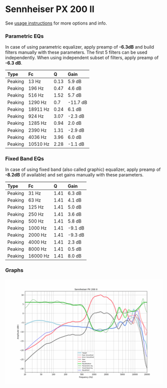 # Sennheiser PX 200 II
See [usage instructions](https://github.com/jaakkopasanen/AutoEq#usage) for more options and info.

### Parametric EQs
In case of using parametric equalizer, apply preamp of **-6.3dB** and build filters manually
with these parameters. The first 5 filters can be used independently.
When using independent subset of filters, apply preamp of **-6.3 dB**.

| Type    | Fc       |    Q | Gain     |
|:--------|:---------|:-----|:---------|
| Peaking | 13 Hz    | 0.13 | 5.9 dB   |
| Peaking | 196 Hz   | 0.47 | 4.6 dB   |
| Peaking | 516 Hz   | 1.52 | 5.7 dB   |
| Peaking | 1290 Hz  | 0.7  | -11.7 dB |
| Peaking | 18911 Hz | 0.24 | 6.1 dB   |
| Peaking | 924 Hz   | 3.07 | -2.3 dB  |
| Peaking | 1285 Hz  | 0.94 | 2.0 dB   |
| Peaking | 2390 Hz  | 1.31 | -2.9 dB  |
| Peaking | 4036 Hz  | 3.96 | 6.0 dB   |
| Peaking | 10510 Hz | 2.28 | -1.1 dB  |

### Fixed Band EQs
In case of using fixed band (also called graphic) equalizer, apply preamp of **-8.2dB**
(if available) and set gains manually with these parameters.

| Type    | Fc       |    Q | Gain    |
|:--------|:---------|:-----|:--------|
| Peaking | 31 Hz    | 1.41 | 6.3 dB  |
| Peaking | 63 Hz    | 1.41 | 4.1 dB  |
| Peaking | 125 Hz   | 1.41 | 5.0 dB  |
| Peaking | 250 Hz   | 1.41 | 3.6 dB  |
| Peaking | 500 Hz   | 1.41 | 5.8 dB  |
| Peaking | 1000 Hz  | 1.41 | -9.1 dB |
| Peaking | 2000 Hz  | 1.41 | -9.3 dB |
| Peaking | 4000 Hz  | 1.41 | 2.3 dB  |
| Peaking | 8000 Hz  | 1.41 | 0.5 dB  |
| Peaking | 16000 Hz | 1.41 | 8.0 dB  |

### Graphs
![](./Sennheiser%20PX%20200%20II.png)